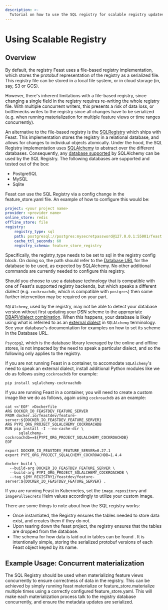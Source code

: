 ```yaml
---
description: >-
  Tutorial on how to use the SQL registry for scalable registry updates
---
```


# Using Scalable Registry

## Overview

By default, the registry Feast uses a file-based registry implementation, which stores the protobuf representation of the registry as a serialized file. This registry file can be stored in a local file system, or in cloud storage (in, say, S3 or GCS).

However, there's inherent limitations with a file-based registry, since changing a single field in the registry requires re-writing the whole registry file. With multiple concurrent writers, this presents a risk of data loss, or bottlenecks writes to the registry since all changes have to be serialized (e.g. when running materialization for multiple feature views or time ranges concurrently).

An alternative to the file-based registry is the [SQLRegistry](https://rtd.feast.dev/en/latest/feast.infra.registry_stores.html#feast.infra.registry_stores.sql.SqlRegistry) which ships with Feast. This implementation stores the registry in a relational database, and allows for changes to individual objects atomically.
Under the hood, the SQL Registry implementation uses [SQLAlchemy](https://docs.sqlalchemy.org/en/14/) to abstract over the different databases. Consequently, any [database supported](https://docs.sqlalchemy.org/en/14/core/engines.html#supported-databases) by SQLAlchemy can be used by the SQL Registry.
The following databases are supported and tested out of the box:
- PostgreSQL
- MySQL
- Sqlite

Feast can use the SQL Registry via a config change in the feature_store.yaml file. An example of how to configure this would be:

```yaml
project: <your project name>
provider: <provider name>
online_store: redis
offline_store: file
registry:
    registry_type: sql
    path: postgresql://postgres:mysecretpassword@127.0.0.1:55001/feast
    cache_ttl_seconds: 60
    registry_schema: feature_store_registry
```

Specifically, the registry_type needs to be set to sql in the registry config block. On doing so, the path should refer to the [Database URL](https://docs.sqlalchemy.org/en/14/core/engines.html#database-urls) for the database to be used, as expected by SQLAlchemy. No other additional commands are currently needed to configure this registry.

Should you choose to use a database technology that is compatible with one of
Feast's supported registry backends, but which speaks a different dialect (e.g.
`cockroachdb`, which is compatible with `postgres`) then some further
intervention may be required on your part.

`SQLAlchemy`, used by the registry, may not be able to detect your database
version without first updating your DSN scheme to the appropriate
[DBAPI/dialect combination](https://docs.sqlalchemy.org/en/14/glossary.html#term-DBAPI).
When this happens, your database is likely using what is referred to as an
[external dialect](https://docs.sqlalchemy.org/en/14/dialects/#external-dialects)
in `SQLAlchemy` terminology. See your database's documentation for examples on
how to set its scheme in the Database URL.

`Psycopg2`, which is the database library leveraged by the online and offline
stores, is not impacted by the need to speak a particular dialect, and so the
following only applies to the registry.

If you are not running Feast in a container, to accomodate `SQLAlchemy`'s need
to speak an external dialect, install additional Python modules like we do as
follows using `cockroachdb` for example:

```shell
pip install sqlalchemy-cockroachdb
```

If you are running Feast in a container, you will need to create a custom image
like we do as follows, again using `cockroachdb` as an example:

```shell
cat <<'EOF' >Dockerfile
ARG DOCKER_IO_FEASTDEV_FEATURE_SERVER
FROM docker.io/feastdev/feature-server:${DOCKER_IO_FEASTDEV_FEATURE_SERVER}
ARG PYPI_ORG_PROJECT_SQLALCHEMY_COCKROACHDB
RUN pip install -I --no-cache-dir \
      sqlalchemy-cockroachdb==${PYPI_ORG_PROJECT_SQLALCHEMY_COCKROACHDB}
EOF

export DOCKER_IO_FEASTDEV_FEATURE_SERVER=0.27.1
export PYPI_ORG_PROJECT_SQLALCHEMY_COCKROACHDB=1.4.4

docker build \
  --build-arg DOCKER_IO_FEASTDEV_FEATURE_SERVER \
  --build-arg PYPI_ORG_PROJECT_SQLALCHEMY_COCKROACHDB \
  --tag ${MY_REGISTRY}/feastdev/feature-server:${DOCKER_IO_FEASTDEV_FEATURE_SERVER} .
```

If you are running Feast in Kubernetes, set the `image.repository` and
`imagePullSecrets` Helm values accordingly to utilize your custom image.

There are some things to note about how the SQL registry works:
- Once instantiated, the Registry ensures the tables needed to store data exist, and creates them if they do not.
- Upon tearing down the feast project, the registry ensures that the tables are dropped from the database.
- The schema for how data is laid out in tables can be found . It is intentionally simple, storing the serialized protobuf versions of each Feast object keyed by its name.

## Example Usage: Concurrent materialization
The SQL Registry should be used when materializing feature views concurrently to ensure correctness of data in the registry. This can be achieved by simply running feast materialize or feature_store.materialize multiple times using a correctly configured feature_store.yaml. This will make each materialization process talk to the registry database concurrently, and ensure the metadata updates are serialized.
